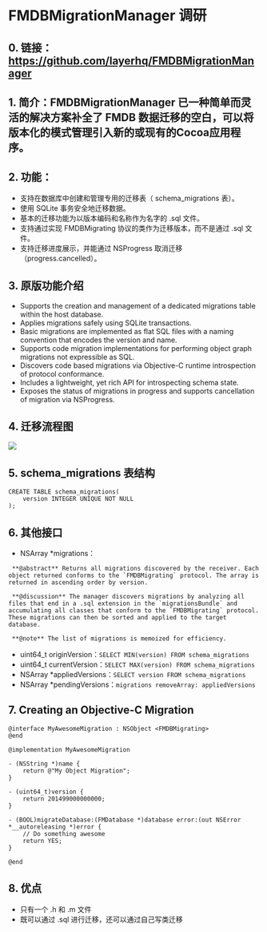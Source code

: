 # FMDBMigrationManager 调研
## 0. 链接：https://github.com/layerhq/FMDBMigrationManager
## 1. 简介：FMDBMigrationManager 已一种简单而灵活的解决方案补全了 FMDB 数据迁移的空白，可以将版本化的模式管理引入新的或现有的Cocoa应用程序。
## 2. 功能：
* 支持在数据库中创建和管理专用的迁移表（ schema_migrations 表）。
* 使用 SQLite 事务安全地迁移数据。
* 基本的迁移功能为以版本编码和名称作为名字的 .sql 文件。
* 支持通过实现 FMDBMigrating 协议的类作为迁移版本，而不是通过 .sql 文件。
* 支持迁移进度展示，并能通过 NSProgress 取消迁移（progress.cancelled）。
## 3. 原版功能介绍
* Supports the creation and management of a dedicated migrations table within the host database.
* Applies migrations safely using SQLite transactions.
* Basic migrations are implemented as flat SQL files with a naming convention that encodes the version and name.
* Supports code migration implementations for performing object graph migrations not expressible as SQL.
* Discovers code based migrations via Objective-C runtime introspection of protocol conformance.
* Includes a lightweight, yet rich API for introspecting schema state.
* Exposes the status of migrations in progress and supports cancellation of migration via NSProgress.
## 4. 迁移流程图
![](FMDBMigrationManager%20%E8%B0%83%E7%A0%94/%E6%9D%A1%E4%BB%B6%E7%BB%93%E6%9E%84%E6%B5%81%E7%A8%8B%E5%9B%BE.png)
## 5. schema_migrations 表结构
```
CREATE TABLE schema_migrations(
	version INTEGER UNIQUE NOT NULL
);
```

## 6. 其他接口
* NSArray *migrations：
```
 **@abstract** Returns all migrations discovered by the receiver. Each object returned conforms to the `FMDBMigrating` protocol. The array is returned in ascending order by version.

 **@discussion** The manager discovers migrations by analyzing all files that end in a .sql extension in the `migrationsBundle` and accumulating all classes that conform to the `FMDBMigrating` protocol. These migrations can then be sorted and applied to the target database.

 **@note** The list of migrations is memoized for efficiency.
```
* uint64_t originVersion：`SELECT MIN(version) FROM schema_migrations`
* uint64_t currentVersion：`SELECT MAX(version) FROM schema_migrations`
* NSArray *appliedVersions：`SELECT version FROM schema_migrations`
* NSArray  *pendingVersions：`migrations removeArray: appliedVersions`
## 7. Creating an Objective-C Migration
```
@interface MyAwesomeMigration : NSObject <FMDBMigrating>
@end

@implementation MyAwesomeMigration

- (NSString *)name {
    return @"My Object Migration";
}

- (uint64_t)version {
    return 201499000000000;
}

- (BOOL)migrateDatabase:(FMDatabase *)database error:(out NSError *__autoreleasing *)error {
    // Do something awesome
    return YES;
}

@end
```
## 8. 优点
* 只有一个 .h 和 .m 文件
* 既可以通过 .sql 进行迁移，还可以通过自己写类迁移